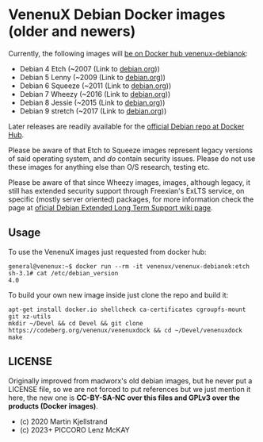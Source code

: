 # VenenuX Debian Docker images (older and newers)

Currently, the following images will [be on Docker hub venenux-debianok](https://hub.docker.com/r/venenux/venenux-debianok):

  * Debian 4 Etch    (~2007 (Link to [debian.org](https://www.debian.org/releases/etch/)))
  * Debian 5 Lenny   (~2009 (Link to [debian.org](https://www.debian.org/releases/lenny/)))
  * Debian 6 Squeeze (~2011 (Link to [debian.org](https://www.debian.org/releases/squeeze/)))
  * Debian 7 Wheezy  (~2016 (Link to [debian.org](https://www.debian.org/releases/wheezy/)))
  * Debian 8 Jessie  (~2015 (Link to [debian.org](https://www.debian.org/releases/jessie/)))
  * Debian 9 stretch (~2017 (Link to [debian.org](https://www.debian.org/releases/stretch/)))

Later releases are readily available for the [official Debian repo at Docker Hub](https://hub.docker.com/_/debian/).

Please  be  aware of  that  Etch to Squeeze images  represent  legacy
versions  of   said  operating  system,  and   *do*  contain  security
issues. Please  do not  use these  images for  anything else  than O/S
research, testing etc.

Please  be  aware of  that  since Wheezy images, images, although legacy, 
it still has extended security support through Freexian's ExLTS service, 
on specific (mostly server oriented) packages, for more information check 
the page at [oficial Debian Extended Long Term Support wiki page](https://wiki.debian.org/LTS/Extended).

## Usage

To use the VenenuX images just requested from docker hub:

```
general@venenux:~$ docker run --rm -it venenux/venenux-debianok:etch
sh-3.1# cat /etc/debian_version
4.0
```

To build your own new image inside just clone the repo and build it:

```
apt-get install docker.io shellcheck ca-certificates cgroupfs-mount git xz-utils
mkdir ~/Devel && cd Devel && git clone https://codeberg.org/venenux/venenuxdock && cd ~/Devel/venenuxdock
make
```

## LICENSE

Originally improved from madworx's old debian images, but he never put a LICENSE file, 
so we are not forced to put references but we just mention it here, the new one is 
**CC-BY-SA-NC over this files and GPLv3 over the products (Docker images)**.

* (c) 2020 Martin Kjellstrand
* (c) 2023+ PICCORO Lenz McKAY

